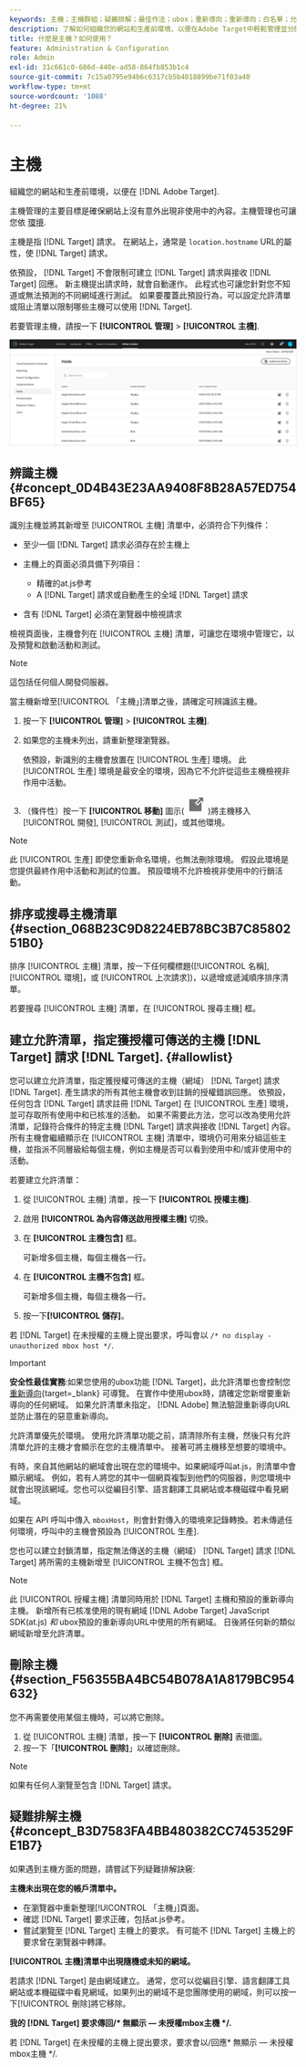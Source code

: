 ```yaml
---
keywords: 主機；主機群組；疑難排解；最佳作法；ubox；重新導向；重新導向；白名單；允許清單；黑名單；封鎖清單
description: 了解如何組織您的網站和生產前環境，以便在Adobe Target中輕鬆管理並分開報告。
title: 什麼是主機？如何使用？
feature: Administration & Configuration
role: Admin
exl-id: 31c661c0-686d-440e-ad58-864fb853b1c4
source-git-commit: 7c15a0795e94b6c6317cb5b4018899be71f03a40
workflow-type: tm+mt
source-wordcount: '1088'
ht-degree: 21%

---
```


# 主機

組織您的網站和生產前環境，以便在 [!DNL Adobe Target].

主機管理的主要目標是確保網站上沒有意外出現非使用中的內容。主機管理也可讓您依 [環境](/help/main/administrating-target/environments.md).

主機是指 [!DNL Target] 請求。 在網站上，通常是 `location.hostname` URL的屬性，使 [!DNL Target] 請求。

依預設， [!DNL Target] 不會限制可建立 [!DNL Target] 請求與接收 [!DNL Target] 回應。 新主機提出請求時，就會自動運作。 此程式也可讓您針對您不知道或無法預測的不同網域進行測試。 如果要覆蓋此預設行為，可以設定允許清單或阻止清單以限制哪些主機可以使用 [!DNL Target].

若要管理主機，請按一下 **[!UICONTROL 管理]** > **[!UICONTROL 主機]**.

![hosts_list影像](assets/hosts_list.png)

## 辨識主機 {#concept_0D4B43E23AA9408F8B28A57ED754BF65}

識別主機並將其新增至 [!UICONTROL 主機] 清單中，必須符合下列條件：

* 至少一個 [!DNL Target] 請求必須存在於主機上
* 主機上的頁面必須具備下列項目：

   * 精確的at.js參考
   * A [!DNL Target] 請求或自動產生的全域 [!DNL Target] 請求

* 含有 [!DNL Target] 必須在瀏覽器中檢視請求

檢視頁面後，主機會列在 [!UICONTROL 主機] 清單，可讓您在環境中管理它，以及預覽和啟動活動和測試。

>[!NOTE]
>
>這包括任何個人開發伺服器。

當主機新增至[!UICONTROL 「主機」]清單之後，請確定可辨識該主機。

1. 按一下 **[!UICONTROL 管理]** > **[!UICONTROL 主機]**.
1. 如果您的主機未列出，請重新整理瀏覽器。

   依預設，新識別的主機會放置在 [!UICONTROL 生產] 環境。 此 [!UICONTROL 生產] 環境是最安全的環境，因為它不允許從這些主機檢視非作用中活動。

1. （條件性）按一下 **[!UICONTROL 移動]** 圖示( ![移動表徵圖](/help/main/administrating-target/assets/icon-move.png) )將主機移入 [!UICONTROL 開發], [!UICONTROL 測試]，或其他環境。

>[!NOTE]
>
>此 [!UICONTROL 生產] 即使您重新命名環境，也無法刪除環境。 假設此環境是您提供最終作用中活動和測試的位置。 預設環境不允許檢視非使用中的行銷活動。

## 排序或搜尋主機清單 {#section_068B23C9D8224EB78BC3B7C8580251B0}

排序 [!UICONTROL 主機] 清單，按一下任何欄標題([!UICONTROL 名稱], [!UICONTROL 環境]，或 [!UICONTROL 上次請求])，以遞增或遞減順序排序清單。

若要搜尋 [!UICONTROL 主機] 清單，在 [!UICONTROL 搜尋主機] 框。

## 建立允許清單，指定獲授權可傳送的主機 [!DNL Target] 請求 [!DNL Target]. {#allowlist}

您可以建立允許清單，指定獲授權可傳送的主機（網域） [!DNL Target] 請求 [!DNL Target]. 產生請求的所有其他主機會收到註銷的授權錯誤回應。 依預設，任何包含 [!DNL Target] 請求註冊 [!DNL Target] 在 [!UICONTROL 生產] 環境，並可存取所有使用中和已核准的活動。 如果不需要此方法，您可以改為使用允許清單，記錄符合條件的特定主機 [!DNL Target] 請求與接收 [!DNL Target] 內容。 所有主機會繼續顯示在 [!UICONTROL 主機] 清單中，環境仍可用來分組這些主機，並指派不同層級給每個主機，例如主機是否可以看到使用中和/或非使用中的活動。

若要建立允許清單：

1. 從 [!UICONTROL 主機] 清單，按一下 **[!UICONTROL 授權主機]**.
1. 啟用 **[!UICONTROL 為內容傳送啟用授權主機]** 切換。
1. 在 **[!UICONTROL 主機包含]** 框。

   可新增多個主機，每個主機各一行。

1. 在 **[!UICONTROL 主機不包含]** 框。

   可新增多個主機，每個主機各一行。

1. 按一下&#x200B;**[!UICONTROL 儲存]**。

若 [!DNL Target] 在未授權的主機上提出要求，呼叫會以 `/* no display - unauthorized mbox host */`.

>[!IMPORTANT]
>
>**安全性最佳實務**:如果您使用的ubox功能 [!DNL Target]，此允許清單也會控制您 [重新導向](https://experienceleague.corp.adobe.com/docs/target-dev/developer/implement-email/working-with-redirectors.html){target=_blank} 可導覽。 在實作中使用ubox時，請確定您新增要重新導向的任何網域。 如果允許清單未指定， [!DNL Adobe] 無法驗證重新導向URL並防止潛在的惡意重新導向。
>
>允許清單優先於環境。 使用允許清單功能之前，請清除所有主機，然後只有允許清單允許的主機才會顯示在您的主機清單中。 接著可將主機移至想要的環境中。

有時，來自其他網站的網域會出現在您的環境中。如果網域呼叫at.js，則清單中會顯示網域。 例如，若有人將您的其中一個網頁複製到他們的伺服器，則您環境中就會出現該網域。您也可以從編目引擎、語言翻譯工具網站或本機磁碟中看見網域。

如果在 API 呼叫中傳入 `mboxHost`，則會針對傳入的環境來記錄轉換。若未傳遞任何環境，呼叫中的主機會預設為 [!UICONTROL 生產].

您也可以建立封鎖清單，指定無法傳送的主機（網域） [!DNL Target] 請求 [!DNL Target] 將所需的主機新增至 [!UICONTROL 主機不包含] 框。

>[!NOTE]
>
>此 [!UICONTROL 授權主機] 清單同時用於 [!DNL Target] 主機和預設的重新導向主機。 新增所有已核准使用的現有網域 [!DNL Adobe Target] JavaScript SDK(at.js) *和* ubox預設的重新導向URL中使用的所有網域。 日後將任何新的類似網域新增至允許清單。

## 刪除主機 {#section_F56355BA4BC54B078A1A8179BC954632}

您不再需要使用某個主機時，可以將它刪除。

1. 從 [!UICONTROL 主機] 清單，按一下 **[!UICONTROL 刪除]** 表徵圖。
1. 按一下「**[!UICONTROL 刪除]**」以確認刪除。

>[!NOTE]
>
>如果有任何人瀏覽至包含 [!DNL Target] 請求。

## 疑難排解主機 {#concept_B3D7583FA4BB480382CC7453529FE1B7}

如果遇到主機方面的問題，請嘗試下列疑難排解訣竅:

**主機未出現在您的帳戶清單中。**

* 在瀏覽器中重新整理[!UICONTROL 「主機」]頁面。
* 確認 [!DNL Target] 要求正確，包括at.js參考。
* 嘗試瀏覽至 [!DNL Target] 主機上的要求。 有可能不 [!DNL Target] 主機上的要求曾在瀏覽器中轉譯。

**[!UICONTROL 主機]清單中出現隨機或未知的網域。**

若請求 [!DNL Target] 是由網域建立。 通常，您可以從編目引擎、語言翻譯工具網站或本機磁碟中看見網域。如果列出的網域不是您團隊使用的網域，則可以按一下[!UICONTROL 刪除]將它移除。

**我的 [!DNL Target] 要求傳回/&#42; 無顯示 — 未授權mbox主機 &#42;/.**

若 [!DNL Target] 在未授權的主機上提出要求，要求會以/回應&#42; 無顯示 — 未授權mbox主機 &#42;/.
